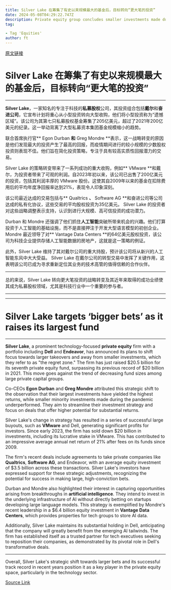 ```yaml
---
title: Silver Lake 在筹集了有史以来规模最大的基金后，目标转向“更大笔的投资”
date: 2024-05-08T04:29:22.747Z
description: Private equity group concludes smaller investments made during the pandemic landed in ‘the regret zone’
tag: 

- Tag 'Equities'
author: ft
---
```


[原文链接](https://ft.com/content/78a4b5bb-58ac-46f6-893a-5ef9f4aca440)

# Silver Lake 在筹集了有史以来规模最大的基金后，目标转向“更大笔的投资”

---

**Silver Lake**，一家知名的专注于科技的**私募股权**公司，其投资组合包括**戴尔**和**奋进公司**，它宣布计划将重心从小型投资转向大型收购，他们将小型投资称为“遗憾区域”。该公司为其第七只私募股权基金筹集了205亿美元，超过了2021年200亿美元的纪录。这一举动背离了大型私募资本集团基金规模缩小的趋势。

联合首席执行官** Egon Durban **和** Greg Mondre **表示，这一战略转变的原因是他们发现最大的投资产生了最高的回报，而疫情期间进行的较小规模的少数股权投资则表现不佳。他们旨在简化投资策略，专注于具有较高实质性回报潜力的交易。

Silver Lake 的策略转变带来了一系列成功的重大收购，例如** VMware **和戴尔，为投资者带来了可观的利润。自2023年初以来，该公司已出售了200亿美元的投资，包括其利润丰厚的 VMware 股份。这使其自2009年以来的基金在扣除费用后的平均年度净回报率达到21%，表现令人印象深刻。

该公司最近达成的交易包括与** Qualtrics **、** Software AG **和奋进公司等公司达成的私有化协议，这些交易的平均股权投资为35亿美元。 Silver Lake 的投资者对这些战略调整表示支持，认识到进行大规模、高可信投资的成功潜力。

Durban 和 Mondre 还强调了他们抓住**人工智能**突破所带来机会的兴趣。他们打算投资于人工智能的基础设施，而不是直接押注于开发大型语言模型的初创企业。 Mondre 最近领导了对** Vantage Data Centers **的64亿美元股权投资，该公司为科技企业提供存储人工智能数据的房地产，这就是这一策略的例证。

此外，Silver Lake 维持了其对戴尔公司的重大持股，预计该公司将从新兴的人工智能东风中大大受益。 Silver Lake 在戴尔公司的转型交易中发挥了关键作用，这表明该公司已成为寻求重新定位其业务的技术高管的值得信赖的合作伙伴。

---

总的来说，Silver Lake 转向更大笔投资的战略转变及其近年来取得的成功业绩使其成为私募股权领域，尤其是科技行业中一个重要的参与者。

---

---

# Silver Lake targets ‘bigger bets’ as it raises its largest fund

---

**Silver Lake**, a prominent technology-focused **private equity** firm with a portfolio including **Dell** and **Endeavor**, has announced its plans to shift focus towards larger takeovers and away from smaller investments, which they refer to as "the regret zone." The firm has just raised $20.5 billion for its seventh private equity fund, surpassing its previous record of $20 billion in 2021. This move goes against the trend of decreasing fund sizes among large private capital groups. 

Co-CEOs **Egon Durban** and **Greg Mondre** attributed this strategic shift to the observation that their largest investments have yielded the highest returns, while smaller minority investments made during the pandemic underperformed. They aim to streamline their investment strategy and focus on deals that offer higher potential for substantial returns. 

Silver Lake's change in strategy has resulted in a series of successful large buyouts, such as **VMware** and Dell, generating significant profits for investors. Since early 2023, the firm has sold down $20 billion in investments, including its lucrative stake in VMware. This has contributed to an impressive average annual net return of 21% after fees on its funds since 2009. 

The firm's recent deals include agreements to take private companies like **Qualtrics**, **Software AG**, and Endeavor, with an average equity investment of $3.5 billion across these transactions. Silver Lake's investors have expressed support for these strategic adjustments, recognizing the potential for success in making large, high-conviction bets. 

Durban and Mondre also highlighted their interest in capturing opportunities arising from breakthroughs in **artificial intelligence**. They intend to invest in the underlying infrastructure of AI without directly betting on startups developing large language models. This strategy is exemplified by Mondre's recent leadership in a $6.4 billion equity investment in **Vantage Data Centers**, which provides properties for tech groups to store AI data. 

Additionally, Silver Lake maintains its substantial holding in Dell, anticipating that the company will greatly benefit from the emerging AI tailwinds. The firm has established itself as a trusted partner for tech executives seeking to reposition their companies, as demonstrated by its pivotal role in Dell's transformative deals. 

---

Overall, Silver Lake's strategic shift towards larger bets and its successful track record in recent years position it as a key player in the private equity space, particularly in the technology sector.

[Source Link](https://ft.com/content/78a4b5bb-58ac-46f6-893a-5ef9f4aca440)

